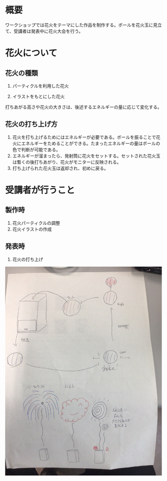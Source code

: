 # 概要

ワークショップでは花火をテーマにした作品を制作する。ボールを花火玉に見立て、受講者は発表中に花火大会を行う。

# 花火について

## 花火の種類


1. パーティクルを利用した花火

1. イラストをもとにした花火

打ちあがる高さや花火の大きさは、後述するエネルギーの量に応じて変化する。

## 花火の打ち上げ方

1. 花火を打ち上げるためにはエネルギーが必要である。ボールを振ることで花火にエネルギーをためることができる。たまったエネルギーの量はボールの色で判断が可能である。
1. エネルギーが溜まったら、発射筒に花火をセットする。セットされた花火玉は暫くの後打ちあがり、花火がモニターに反映される。
1. 打ち上げられた花火玉は返却され、初めに戻る。

# 受講者が行うこと

## 製作時

1. 花火パーティクルの調整
1. 花火イラストの作成

## 発表時

1. 花火の打ち上げ

![Alt text](Fukatsu_concept_image.JPG)